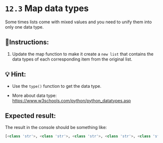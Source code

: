 # `12.3` Map data types

Some times lists come with mixed values and you need to unify them into only one data type.

## 📝Instructions:

1. Update the map function to make it create a `new list` that contains the data types of each corresponding item from the original list.

## 💡 Hint:

+ Use the `type()` function to get the data type.

+ More about data type: https://www.w3schools.com/python/python_datatypes.asp

## Expected result:

The result in the console should be something like:

```py
[<class 'str'>, <class 'str'>, <class 'str'>, <class 'str'>, <class 'str'>, <class 'str'>, <class 'int'>, <class 'int'>]
```
